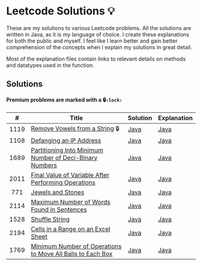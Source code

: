 # Leetcode Solutions :bulb:
These are my solutions to various Leetcode problems. All the solutions are written in Java, as it is my language of choice. 
I create these explanations for both the public and myself. I feel like I learn better and gain better comprehension of the concepts when I explain my solutions in great detail.

Most of the explanation files contain links to relevant details on methods and datatypes used in the function.

## Solutions

#### Premium problems are marked with a :lock:`:lock:`
|  #   | Title                                                                                                                                                   | Solution                                                                                | Explanation                                                                           |
|:----:|---------------------------------------------------------------------------------------------------------------------------------------------------------|-----------------------------------------------------------------------------------------|---------------------------------------------------------------------------------------|
| 1119 | [Remove Vowels from a String](https://leetcode.com/problems/remove-vowels-from-a-string/) :lock:                                                        | [Java](src/Strings/RemoveVowels/RemoveVowels.java)                                      | [Java](src/Strings/RemoveVowels/RemoveVowels.md)                                      |
| 1108 | [Defanging an IP Address](https://leetcode.com/problems/defanging-an-ip-address/)                                                                       | [Java](src/Strings/DefangIPAddress/DefangIPAddr.java)                                   | [Java](src/Strings/DefangIPAddress/DefangIPAddr.md)                                   |
| 1689 | [Partitioning Into Minimum Number of Deci-Binary Numbers](https://leetcode.com/problems/partitioning-into-minimum-number-of-deci-binary-numbers/)       | [Java](src/Strings/PartitioningMinDeciBinary/MinPartitions.java)                        | [Java](src/Strings/PartitioningMinDeciBinary/MinPartitions.md)                        |
| 2011 | [Final Value of Variable After Performing Operations](https://leetcode.com/problems/final-value-of-variable-after-performing-operations/)               | [Java](src/Strings/FinalValueAfterOperations/FinalValueAfterOperations.java)            | [Java](src/Strings/FinalValueAfterOperations/FinalValueAfterOperations.md)            |
| 771  | [Jewels and Stones](https://leetcode.com/problems/jewels-and-stones)                                                                                    | [Java](src/Strings/JewelsAndStones/NumJewelsInStones.java)                              | [Java](src/Strings/JewelsAndStones/NumJewelsInStones.md)                              |
| 2114 | [Maximum Number of Words Found in Sentences](https://leetcode.com/problems/maximum-number-of-words-found-in-sentences/)                                 | [Java](src/Strings/MaximumNumberOfWordsFoundInSentences/MostWordsFound.java)            | [Java](src/Strings/MaximumNumberOfWordsFoundInSentences/MostWordsFound.md)            |
| 1528 | [Shuffle String](https://leetcode.com/problems/shuffle-string/)                                                                                         | [Java](src/Strings/ShuffleString/RestoreString.java)                                    | [Java](src/Strings/ShuffleString/RestoreString.md)                                    |
| 2194 | [Cells in a Range on an Excel Sheet](https://leetcode.com/problems/cells-in-a-range-on-an-excel-sheet/)                                                 | [Java](src/Strings/CellsInARangeOnAnExcelSheet/CellsInRange.java)                       | [Java](src/Strings/CellsInARangeOnAnExcelSheet/CellsInRange.md)                       |
| 1769 | [Minimum Number of Operations to Move All Balls to Each Box](https://leetcode.com/problems/minimum-number-of-operations-to-move-all-balls-to-each-box/) | [Java](src/Strings/MinimumNumberOfOperationsToMoveAllBallsToEachBox/MinOperations.java) | [Java](src/Strings/MinimumNumberOfOperationsToMoveAllBallsToEachBox/MinOperations.md) |                                                       